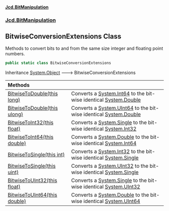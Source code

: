 #### [Jcd.BitManipulation](index.md 'index')

### [Jcd.BitManipulation](Jcd.BitManipulation.md 'Jcd.BitManipulation')

## BitwiseConversionExtensions Class

Methods to convert bits to and from the same size integer and floating point numbers.

```csharp
public static class BitwiseConversionExtensions
```

Inheritance [System.Object](https://docs.microsoft.com/en-us/dotnet/api/System.Object 'System.Object') &#129106;
BitwiseConversionExtensions

| Methods                                                                                                                                                                                       |                                                                                                                                                                                                                            |
|:----------------------------------------------------------------------------------------------------------------------------------------------------------------------------------------------|:---------------------------------------------------------------------------------------------------------------------------------------------------------------------------------------------------------------------------|
| [BitwiseToDouble(this long)](Jcd.BitManipulation.BitwiseConversionExtensions.BitwiseToDouble(thislong).md 'Jcd.BitManipulation.BitwiseConversionExtensions.BitwiseToDouble(this long)')       | Converts a [System.Int64](https://docs.microsoft.com/en-us/dotnet/api/System.Int64 'System.Int64') to the bit-wise identical [System.Double](https://docs.microsoft.com/en-us/dotnet/api/System.Double 'System.Double')    |
| [BitwiseToDouble(this ulong)](Jcd.BitManipulation.BitwiseConversionExtensions.BitwiseToDouble(thisulong).md 'Jcd.BitManipulation.BitwiseConversionExtensions.BitwiseToDouble(this ulong)')    | Converts a [System.UInt64](https://docs.microsoft.com/en-us/dotnet/api/System.UInt64 'System.UInt64') to the bit-wise identical [System.Double](https://docs.microsoft.com/en-us/dotnet/api/System.Double 'System.Double') |
| [BitwiseToInt32(this float)](Jcd.BitManipulation.BitwiseConversionExtensions.BitwiseToInt32(thisfloat).md 'Jcd.BitManipulation.BitwiseConversionExtensions.BitwiseToInt32(this float)')       | Converts a [System.Single](https://docs.microsoft.com/en-us/dotnet/api/System.Single 'System.Single') to the bit-wise identical [System.Int32](https://docs.microsoft.com/en-us/dotnet/api/System.Int32 'System.Int32')    |
| [BitwiseToInt64(this double)](Jcd.BitManipulation.BitwiseConversionExtensions.BitwiseToInt64(thisdouble).md 'Jcd.BitManipulation.BitwiseConversionExtensions.BitwiseToInt64(this double)')    | Converts a [System.Double](https://docs.microsoft.com/en-us/dotnet/api/System.Double 'System.Double') to the bit-wise identical [System.Int64](https://docs.microsoft.com/en-us/dotnet/api/System.Int64 'System.Int64')    |
| [BitwiseToSingle(this int)](Jcd.BitManipulation.BitwiseConversionExtensions.BitwiseToSingle(thisint).md 'Jcd.BitManipulation.BitwiseConversionExtensions.BitwiseToSingle(this int)')          | Converts a [System.Int32](https://docs.microsoft.com/en-us/dotnet/api/System.Int32 'System.Int32') to the bit-wise identical [System.Single](https://docs.microsoft.com/en-us/dotnet/api/System.Single 'System.Single')    |
| [BitwiseToSingle(this uint)](Jcd.BitManipulation.BitwiseConversionExtensions.BitwiseToSingle(thisuint).md 'Jcd.BitManipulation.BitwiseConversionExtensions.BitwiseToSingle(this uint)')       | Converts a [System.UInt32](https://docs.microsoft.com/en-us/dotnet/api/System.UInt32 'System.UInt32') to the bit-wise identical [System.Single](https://docs.microsoft.com/en-us/dotnet/api/System.Single 'System.Single') |
| [BitwiseToUInt32(this float)](Jcd.BitManipulation.BitwiseConversionExtensions.BitwiseToUInt32(thisfloat).md 'Jcd.BitManipulation.BitwiseConversionExtensions.BitwiseToUInt32(this float)')    | Converts a [System.Single](https://docs.microsoft.com/en-us/dotnet/api/System.Single 'System.Single') to the bit-wise identical [System.UInt32](https://docs.microsoft.com/en-us/dotnet/api/System.UInt32 'System.UInt32') |
| [BitwiseToUInt64(this double)](Jcd.BitManipulation.BitwiseConversionExtensions.BitwiseToUInt64(thisdouble).md 'Jcd.BitManipulation.BitwiseConversionExtensions.BitwiseToUInt64(this double)') | Converts a [System.Double](https://docs.microsoft.com/en-us/dotnet/api/System.Double 'System.Double') to the bit-wise identical [System.UInt64](https://docs.microsoft.com/en-us/dotnet/api/System.UInt64 'System.UInt64') |
